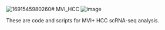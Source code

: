 ![1691545980260](https://github.com/ZhouSunLab-Workshops/MVI_HCC/assets/83796230/5d75d995-f6be-4dac-8156-39eaf119c6d6)# MVI_HCC
![image](https://github.com/ZhouSunLab-Workshops/MVI_HCC/assets/83796230/ce9891ad-03a1-4100-8b40-df2dbfd5cd0a)

These are code and scripts for MVI+ HCC scRNA-seq analysis.

